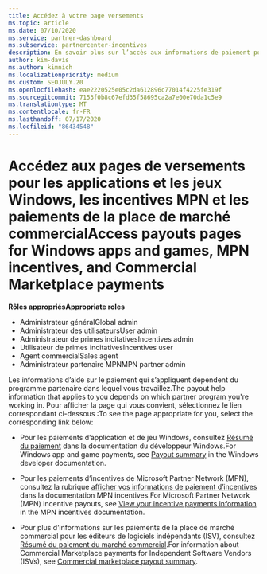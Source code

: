 ```yaml
---
title: Accédez à votre page versements
ms.topic: article
ms.date: 07/10/2020
ms.service: partner-dashboard
ms.subservice: partnercenter-incentives
description: En savoir plus sur l’accès aux informations de paiement pour vos applications et jeux Windows, les incentives MPN et les paiements de la place de marché commercial pour les éditeurs de logiciels indépendants.
author: kim-davis
ms.author: kimnich
ms.localizationpriority: medium
ms.custom: SEOJULY.20
ms.openlocfilehash: eae2220525e05c2da612896c77014f4225fe319f
ms.sourcegitcommit: 7153f0b8c67efd35f58695ca2a7e00e70da1c5e9
ms.translationtype: MT
ms.contentlocale: fr-FR
ms.lasthandoff: 07/17/2020
ms.locfileid: "86434548"
---
```

# <a name="access-payouts-pages-for-windows-apps-and-games-mpn-incentives-and-commercial-marketplace-payments"></a><span data-ttu-id="8222e-103">Accédez aux pages de versements pour les applications et les jeux Windows, les incentives MPN et les paiements de la place de marché commercial</span><span class="sxs-lookup"><span data-stu-id="8222e-103">Access payouts pages for Windows apps and games, MPN incentives, and Commercial Marketplace payments</span></span>

<span data-ttu-id="8222e-104">**Rôles appropriés**</span><span class="sxs-lookup"><span data-stu-id="8222e-104">**Appropriate roles**</span></span>
-   <span data-ttu-id="8222e-105">Administrateur général</span><span class="sxs-lookup"><span data-stu-id="8222e-105">Global admin</span></span>
-   <span data-ttu-id="8222e-106">Administrateur des utilisateurs</span><span class="sxs-lookup"><span data-stu-id="8222e-106">User admin</span></span>
-   <span data-ttu-id="8222e-107">Administrateur de primes incitatives</span><span class="sxs-lookup"><span data-stu-id="8222e-107">Incentives admin</span></span>
-   <span data-ttu-id="8222e-108">Utilisateur de primes incitatives</span><span class="sxs-lookup"><span data-stu-id="8222e-108">Incentives user</span></span>
-   <span data-ttu-id="8222e-109">Agent commercial</span><span class="sxs-lookup"><span data-stu-id="8222e-109">Sales agent</span></span>
-   <span data-ttu-id="8222e-110">Administrateur partenaire MPN</span><span class="sxs-lookup"><span data-stu-id="8222e-110">MPN partner admin</span></span>

<span data-ttu-id="8222e-111">Les informations d’aide sur le paiement qui s’appliquent dépendent du programme partenaire dans lequel vous travaillez.</span><span class="sxs-lookup"><span data-stu-id="8222e-111">The payout help information that applies to you depends on which partner program you're working in.</span></span> <span data-ttu-id="8222e-112">Pour afficher la page qui vous convient, sélectionnez le lien correspondant ci-dessous :</span><span class="sxs-lookup"><span data-stu-id="8222e-112">To see the page appropriate for you, select the corresponding link below:</span></span>

- <span data-ttu-id="8222e-113">Pour les paiements d’application et de jeu Windows, consultez [Résumé du paiement](https://docs.microsoft.com/windows/uwp/publish/payout-summary) dans la documentation du développeur Windows.</span><span class="sxs-lookup"><span data-stu-id="8222e-113">For Windows app and game payments, see [Payout summary](https://docs.microsoft.com/windows/uwp/publish/payout-summary) in the Windows developer documentation.</span></span>

- <span data-ttu-id="8222e-114">Pour les paiements d’incentives de Microsoft Partner Network (MPN), consultez la rubrique [afficher vos informations de paiement d’incentives](understand-incentive-payouts.md) dans la documentation MPN incentives.</span><span class="sxs-lookup"><span data-stu-id="8222e-114">For Microsoft Partner Network (MPN) incentive payouts, see [View your incentive payments information](understand-incentive-payouts.md) in the MPN incentives documentation.</span></span>

- <span data-ttu-id="8222e-115">Pour plus d’informations sur les paiements de la place de marché commercial pour les éditeurs de logiciels indépendants (ISV), consultez [Résumé du paiement du marché commercial](https://docs.microsoft.com/azure/marketplace/partner-center-portal/payout-summary).</span><span class="sxs-lookup"><span data-stu-id="8222e-115">For information about Commercial Marketplace payments for Independent Software Vendors (ISVs), see [Commercial marketplace payout summary](https://docs.microsoft.com/azure/marketplace/partner-center-portal/payout-summary).</span></span>
